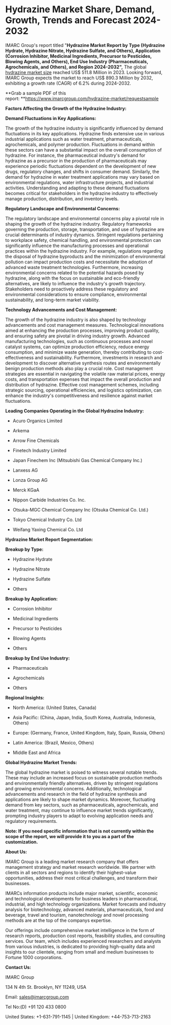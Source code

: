 # **Hydrazine Market Share, Demand, Growth, Trends and Forecast 2024-2032**

IMARC Group\'s report titled \"**Hydrazine Market Report by Type
(Hydrazine Hydrate, Hydrazine Nitrate, Hydrazine Sulfate, and Others),
Application (Corrosion Inhibitor, Medicinal Ingredients, Precursor to
Pesticides, Blowing Agents, and Others), End Use Industry
(Pharmaceuticals, Agrochemicals, and Others), and Region
2024-2032\",** The global [hydrazine market
size](https://www.imarcgroup.com/hydrazine-market) reached US\$ 511.8
Million in 2023. Looking forward, IMARC Group expects the market to
reach US\$ 890.3 Million by 2032, exhibiting a growth rate (CAGR) of
6.2% during 2024-2032.

**Grab a sample PDF of this
report: **<https://www.imarcgroup.com/hydrazine-market/requestsample>

**Factors Affecting the Growth of the Hydrazine Industry:**

**Demand Fluctuations in Key Applications:**

The growth of the hydrazine industry is significantly influenced by
demand fluctuations in its key applications. Hydrazine finds extensive
use in various industrial applications such as water treatment,
pharmaceuticals, agrochemicals, and polymer production. Fluctuations in
demand within these sectors can have a substantial impact on the overall
consumption of hydrazine. For instance, the pharmaceutical industry's
demand for hydrazine as a precursor in the production of pharmaceuticals
may experience periodic fluctuations dependent on the development of new
drugs, regulatory changes, and shifts in consumer demand. Similarly, the
demand for hydrazine in water treatment applications may vary based on
environmental regulations, water infrastructure projects, and industrial
activities. Understanding and adapting to these demand fluctuations
becomes critical for stakeholders in the hydrazine industry to
effectively manage production, distribution, and inventory levels.

**Regulatory Landscape and Environmental Concerns:**

The regulatory landscape and environmental concerns play a pivotal role
in shaping the growth of the hydrazine industry. Regulatory frameworks
governing the production, storage, transportation, and use of hydrazine
are crucial determinants of industry dynamics. Stringent regulations
pertaining to workplace safety, chemical handling, and environmental
protection can significantly influence the manufacturing processes and
operational practices within the hydrazine industry. For example,
regulations regarding the disposal of hydrazine byproducts and the
minimization of environmental pollution can impact production costs and
necessitate the adoption of advanced waste treatment technologies.
Furthermore, increasing environmental concerns related to the potential
hazards posed by hydrazine, along with the focus on sustainable and
eco-friendly alternatives, are likely to influence the industry's growth
trajectory. Stakeholders need to proactively address these regulatory
and environmental considerations to ensure compliance, environmental
sustainability, and long-term market viability.

**Technology Advancements and Cost Management:**

The growth of the hydrazine industry is also shaped by technology
advancements and cost management measures. Technological innovations
aimed at enhancing the production processes, improving product quality,
and ensuring safety are pivotal in driving industry growth. Advanced
manufacturing technologies, such as continuous processes and novel
catalyst systems, can optimize production efficiency, reduce energy
consumption, and minimize waste generation, thereby contributing to
cost-effectiveness and sustainability. Furthermore, investments in
research and development to discover alternative synthesis routes and
environmentally benign production methods also play a crucial role. Cost
management strategies are essential in navigating the volatile raw
material prices, energy costs, and transportation expenses that impact
the overall production and distribution of hydrazine. Effective cost
management schemes, including strategic sourcing, operational
efficiencies, and logistics optimization, can enhance the industry's
competitiveness and resilience against market fluctuations.

**Leading Companies Operating in the Global Hydrazine Industry:**

-   Acuro Organics Limited

-   Arkema

-   Arrow Fine Chemicals

-   Finetech Industry Limited

-   Japan Finechem Inc (Mitsubishi Gas Chemical Company Inc.)

-   Lanxess AG

-   Lonza Group AG

-   Merck KGaA

-   Nippon Carbide Industries Co. Inc.

-   Otsuka-MGC Chemical Company Inc (Otsuka Chemical Co. Ltd.)

-   Tokyo Chemical Industry Co. Ltd

-   Weifang Yaxing Chemical Co. Ltd

**Hydrazine Market Report Segmentation:**

**Breakup by Type:**

-   Hydrazine Hydrate

-   Hydrazine Nitrate

-   Hydrazine Sulfate

-   Others

**Breakup by Application:**

-   Corrosion Inhibitor

-   Medicinal Ingredients

-   Precursor to Pesticides

-   Blowing Agents

-   Others

**Breakup by End Use Industry:**

-   Pharmaceuticals

-   Agrochemicals

-   Others

**Regional Insights:**

-   North America: (United States, Canada)

-   Asia Pacific: (China, Japan, India, South Korea, Australia,
    Indonesia, Others)

-   Europe: (Germany, France, United Kingdom, Italy, Spain, Russia,
    Others)

-   Latin America: (Brazil, Mexico, Others)

-   Middle East and Africa

**Global Hydrazine Market Trends:**

The global hydrazine market is poised to witness several notable trends.
These may include an increased focus on sustainable production methods
and environmentally friendly alternatives, driven by stringent
regulations and growing environmental concerns. Additionally,
technological advancements and research in the field of hydrazine
synthesis and applications are likely to shape market dynamics.
Moreover, fluctuating demand from key sectors, such as pharmaceuticals,
agrochemicals, and water treatment, may continue to influence market
trends significantly, prompting industry players to adapt to evolving
application needs and regulatory requirements.

**Note: If you need specific information that is not currently within
the scope of the report, we will provide it to you as a part of the
customization.**

**About Us:**

IMARC Group is a leading market research company that offers management
strategy and market research worldwide. We partner with clients in all
sectors and regions to identify their highest-value opportunities,
address their most critical challenges, and transform their businesses.

IMARCs information products include major market, scientific, economic
and technological developments for business leaders in pharmaceutical,
industrial, and high technology organizations. Market forecasts and
industry analysis for biotechnology, advanced materials,
pharmaceuticals, food and beverage, travel and tourism, nanotechnology
and novel processing methods are at the top of the companys expertise.

Our offerings include comprehensive market intelligence in the form of
research reports, production cost reports, feasibility studies, and
consulting services. Our team, which includes experienced researchers
and analysts from various industries, is dedicated to providing
high-quality data and insights to our clientele, ranging from small and
medium businesses to Fortune 1000 corporations.

**Contact Us:**

IMARC Group

134 N 4th St. Brooklyn, NY 11249, USA

Email: sales@imarcgroup.com

Tel No:(D) +91 120 433 0800

United States: +1-631-791-1145 \| United Kingdom: +44-753-713-2163
